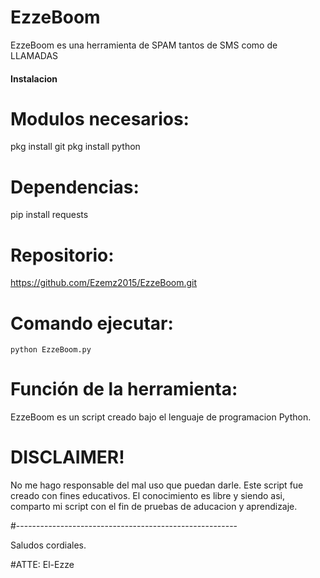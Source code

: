 # EzzeBoom

EzzeBoom es una herramienta de SPAM tantos de SMS como de LLAMADAS

#### Instalacion

# Modulos necesarios:

pkg install git
pkg install python

# Dependencias:

pip install requests

# Repositorio:


https://github.com/Ezemz2015/EzzeBoom.git
# Comando ejecutar:
```
python EzzeBoom.py

```

# Función de la herramienta:

EzzeBoom es un script creado bajo el lenguaje de
programacion Python.

# DISCLAIMER!

No me hago responsable del mal uso que puedan darle.
Este script fue creado con fines educativos.
El conocimiento es libre y siendo asi, comparto
mi script con el fin de pruebas de aducacion y 
aprendizaje.

#-------------------------------------------------------

Saludos cordiales.

#ATTE: El-Ezze

